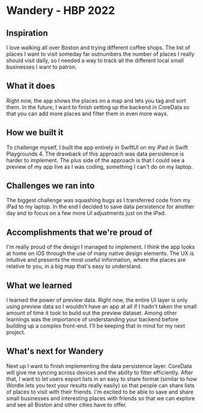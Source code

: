 # Wandery - HBP 2022
## Inspiration
I love walking all over Boston and trying different coffee shops. The list of places I want to visit someday far outnumbers the number of places I really should visit daily, so I needed a way to track all the different local small businesses I want to patron.

## What it does
Right now, the app shows the places on a map and lets you tag and sort them. In the future, I want to finish setting up the backend in CoreData so that you can add more places and filter them in even more ways.

## How we built it
To challenge myself, I built the app entirely in SwiftUI on my iPad in Swift Playgrounds 4. The drawback of this approach was data persistence is harder to implement. The plus side of the approach is that I could see a preview of my app live as I was coding, something I can't do on my laptop.

## Challenges we ran into
The biggest challenge was squashing bugs as I transferred code from my iPad to my laptop. In the end I decided to save data persistence for another day and to focus on a few more UI adjustments just on the iPad.

## Accomplishments that we're proud of
I'm really proud of the design I managed to implement. I think the app looks at home on iOS through the use of many native design elements. The UX is intuitive and presents the most useful information, where the places are relative to you, in a big map that's easy to understand.

## What we learned
I learned the power of preview data. Right now, the entire UI layer is only using preview data so I wouldn't have an app at all if I hadn't taken the small amount of time it took to build out the preview dataset. Among other learnings was the importance of understanding your backend before building up a complex front-end. I'll be keeping that in mind for my next project.

## What's next for Wandery
Next up I want to finish implementing the data persistence layer. CoreData will give me syncing across devices and the ability to filter efficiently. After that, I want to let users export lists in an easy to share format (similar to how Wordle lets you text your results really easily) so that people can share lists of places to visit with their friends. I'm excited to be able to save and share small businesses and interesting places with friends so that we can explore and see all Boston and other cities have to offer.
